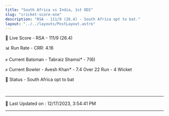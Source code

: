 ```yaml
---
title: "South Africa vs India, 1st ODI"
slug: "cricket-score-one"
description: "RSA - 111/9 (26.4) - South Africa opt to bat."
layout: "../../layouts/PostLayout.astro"
---
```


🔴 Live Score - RSA - 111/9 (26.4)  

📊 Run Rate - CRR: 4.16  

✊ Current Batsman - Tabraiz Shamsi* - 7(6)  

✊ Current Bowler - Avesh Khan* - 7.4 Over 22 Run - 4 Wicket  

📑 Status - South Africa opt to bat

<br />

***

📝 Last Updated on : 12/17/2023, 3:54:41 PM

***

